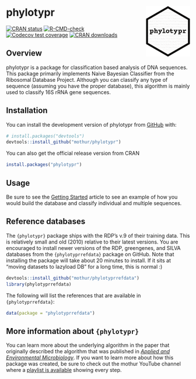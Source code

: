 
<!-- README.md is generated from README.Rmd. Please edit that file -->

# phylotypr <a href="https://mothur.org/phylotypr/"><img src="man/figures/logo.png" align="right" height="138" alt="phylotypr website" /></a>

<!-- badges: start -->

[![CRAN
status](https://www.r-pkg.org/badges/version/phylotypr)](https://cran.r-project.org/package=phylotypr)
[![R-CMD-check](https://github.com/mothur/phylotypr/actions/workflows/R-CMD-check.yaml/badge.svg)](https://github.com/mothur/phylotypr/actions/workflows/R-CMD-check.yaml)
[![Codecov test
coverage](https://codecov.io/gh/mothur/phylotypr/branch/main/graph/badge.svg)](https://app.codecov.io/gh/mothur/phylotypr?branch=main)
[![CRAN
downloads](https://cranlogs.r-pkg.org/badges/phylotypr)](https://cran.rstudio.com/package=phylotypr)

<!-- badges: end -->

## Overview

phylotypr is a package for classification based analysis of DNA
sequences. This package primarily implements Naive Bayesian Classifier
from the Ribosomal Database Project. Although you can classify any type
of sequence (assuming you have the proper database), this algorithm is
mainly used to classify 16S rRNA gene sequences.

## Installation

You can install the development version of phylotypr from
[GitHub](https://github.com/) with:

``` r
# install.packages("devtools")
devtools::install_github("mothur/phylotypr")
```

You can also get the official release version from CRAN

``` r
install.packages("phylotypr")
```

## Usage

Be sure to see the [Getting
Started](https://mothur.org/phylotypr/articles/phylotypr.html) article
to see an example of how you would build the database and classify
individual and multiple sequences.

## Reference databases

The `{phylotypr}` package ships with the RDP’s v.9 of their training
data. This is relatively small and old (2010) relative to their latest
versions. You are encouraged to install newer versions of the RDP,
greengenes, and SILVA databases from the `{phylotyprrefdata}` package on
GitHub. Note that installing the package will take about 20 minutes to
install. If it sits at “moving datasets to lazyload DB” for a long time,
this is normal :)

``` r
devtools::install_github("mothur/phylotyprrefdata")
library(phylotyprrefdata)
```

The following will list the references that are available in
`{phylotyprrefdata}`:

``` r
data(package = "phylotyprrefdata")
```

## More information about `{phylotypr}`

You can learn more about the underlying algorithm in the paper that
originally described the algorithm that was published in [*Applied and
Environmental Microbiology*](https://pubmed.ncbi.nlm.nih.gov/17586664/).
If you want to learn more about how this package was created, be sure to
check out the mothur YouTube channel where a [playlist is
available](https://www.youtube.com/watch?v=XjolVT16YNw&list=PLmNrK_nkqBpIZlWa3yGEc2-wX7An2kpCL)
showing every step.
